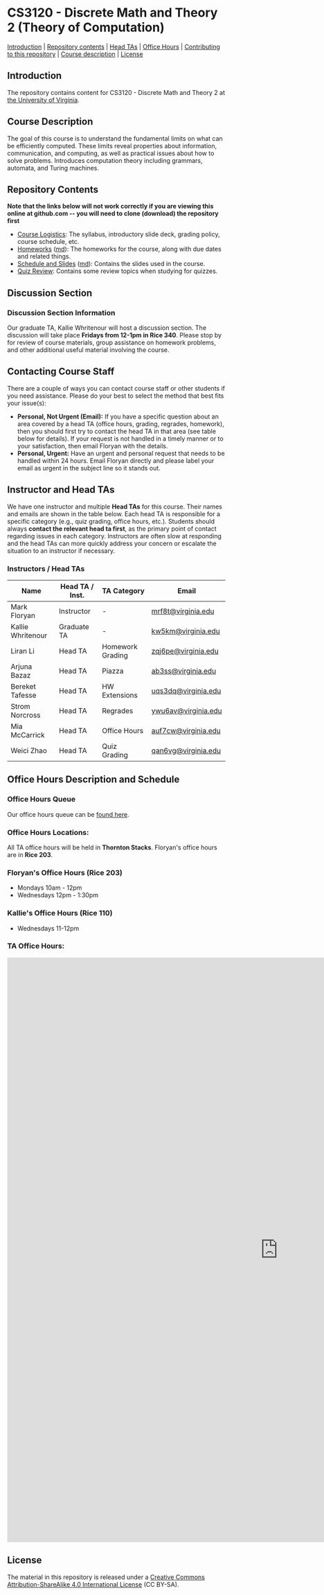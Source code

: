 CS3120 - Discrete Math and Theory 2 (Theory of Computation)
===============================

[Introduction](#introduction) | [Repository contents](#contents) | [Head TAs](#headtas) | [Office Hours](#officehours) | [Contributing to this repository](#contributing) | [Course description](#description) | [License](#license)

<a name="introduction"></a>Introduction
---------------------------------------

The repository contains content for CS3120 - Discrete Math and Theory 2 at [the University of Virginia](https://virginia.edu).

<a name="description"></a>Course Description
--------------------------------------------

The goal of this course is to understand the fundamental limits on what can be efficiently computed. These limits reveal properties about information, communication, and computing, as well as practical issues about how to solve problems. Introduces computation theory including grammars, automata, and Turing machines.


<a name="contents"></a>Repository Contents
------------------------------------------

**Note that the links below will not work correctly if you are viewing
this online at github.com -- you will need to clone (download) the
repository first**

- [Course Logistics](courselogistics/index.html): The syllabus, introductory slide deck, grading policy, course schedule, etc.
- [Homeworks](homeworks/index.html) ([md](homeworks/index.md)): The homeworks for the course, along with due dates and related things.
- [Schedule and Slides](slides/index.html) ([md](slides/index.md)): Contains the slides used in the course.
- [Quiz Review](quiz/quiz_review.html): Contains some review topics when studying for quizzes. 

<a name="officehours"></a>Discussion Section
------------------------------------------

### Discussion Section Information

Our graduate TA, Kallie Whritenour will host a discussion section. The discussion will take place **Fridays from 12-1pm in Rice 340**. Please stop by for review of course materials, group assistance on homework problems, and other additional useful material involving the course.

<a name="headtas"></a>Contacting Course Staff
------------------------------------------

There are a couple of ways you can contact course staff or other students if you need assistance. Please do your best to select the method that best fits your issue(s):

- **Personal, Not Urgent (Email):** If you have a specific question about an area covered by a head TA (office hours, grading, regrades, homework), then you should first try to contact the head TA in that area (see table below for details). If your request is not handled in a timely manner or to your satisfaction, then email Floryan with the details.
- **Personal, Urgent:** Have an urgent and personal request that needs to be handled within 24 hours. Email Floryan directly and please label your email as urgent in the subject line so it stands out. 

<a name="headtas"></a>Instructor and Head TAs
------------------------------------------

We have one instructor and multiple **Head TAs** for this course. Their names and emails are shown in the table below. Each head TA is responsible for a specific category (e.g., quiz grading, office hours, etc.). Students should always **contact the relevant head ta first**, as the primary point of contact regarding issues in each category. Instructors are often slow at responding and the head TAs can more quickly address your concern or escalate the situation to an instructor if necessary.

### Instructors / Head TAs

| Name | Head TA / Inst. | TA Category | Email |
|-|-|-|-|
| Mark Floryan | Instructor | - | [mrf8t@virginia.edu](mailto:mrf8t@virginia.edu) |
| Kallie Whritenour| Graduate TA | - | [kw5km@virginia.edu](mailto:kw5km@virginia.edu) |
| Liran Li | Head TA | Homework Grading | [zqj6pe@virginia.edu](mailto:zqj6pe@virginia.edu) |
| Arjuna Bazaz | Head TA | Piazza | [ab3ss@virginia.edu](mailto:ab3ss@virginia.edu) |
| Bereket Tafesse | Head TA | HW Extensions | [uqs3dq@virginia.edu](mailto:uqs3dq@virginia.edu) |
| Strom Norcross | Head TA | Regrades | [ywu6av@virginia.edu](mailto:ywu6av@virginia.edu) |
| Mia McCarrick | Head TA | Office Hours | [auf7cw@virginia.edu](mailto:auf7cw@virginia.edu) |
| Weici Zhao | Head TA | Quiz Grading | [qan6vg@virginia.edu](maiilto:qan6vg@virginia.edu) |


<a name="officehours"></a>Office Hours Description and Schedule
------------------------------------------


### Office Hours Queue

Our office hours queue can be [found here](https://kytos02.cs.virginia.edu/asci).

### Office Hours Locations:

All TA office hours will be held in **Thornton Stacks**. Floryan's office hours are in **Rice 203**.

### Floryan's Office Hours (Rice 203)

- Mondays 10am - 12pm
- Wednesdays 12pm - 1:30pm

### Kallie's Office Hours (Rice 110)

- Wednesdays 11-12pm

### TA Office Hours:

<iframe src="https://docs.google.com/spreadsheets/d/e/2PACX-1vTkHWlhg3Wk4XKrndrY51-hVnkSQDaCf0NG0eJ3RAiUl6KBvCJyZvON6qzraPRolorvU6EMfZQXO9GM/pubhtml?gid=0&amp;single=true&amp;widget=true&amp;headers=false" style="border: 0" width="1250" height="1350" frameborder="0" scrolling="no"></iframe>






<a name="license"></a>License
-----------------------------

The material in this repository is released under a [Creative Commons Attribution-ShareAlike 4.0 International License](http://creativecommons.org/licenses/by-sa/4.0/) (CC BY-SA).


